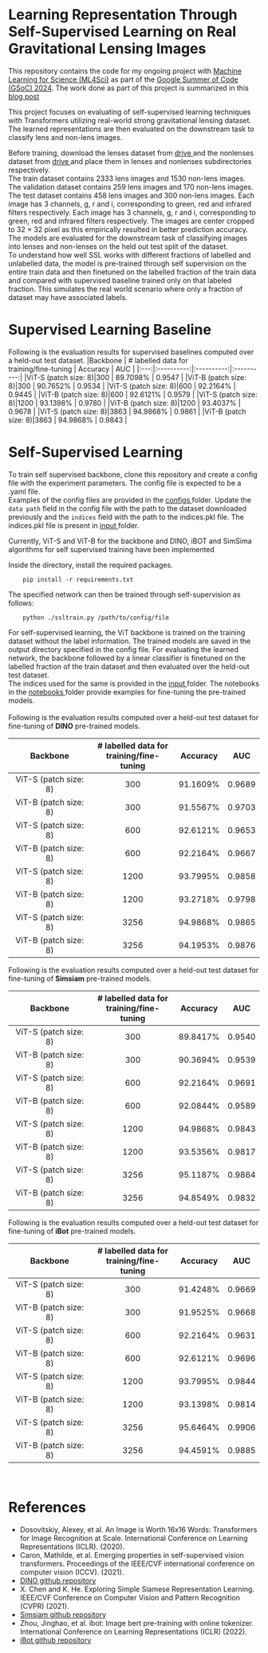 # Learning Representation Through Self-Supervised Learning on Real Gravitational Lensing Images
This repository contains the code for my ongoing project with <a href = "https://ml4sci.org"> Machine Learning for Science (ML4Sci)</a> as part of the <a href = "https://summerofcode.withgoogle.com/programs/2024">Google Summer of Code (GSoC) 2024</a>. The work done as part of this project is summarized in this <a href="https://iyersreehari.github.io/gsoc24-blog-deeplense-ssl/">blog post</a>

This project focuses on evaluating of self-supervised learning techniques with Transformers utilizing real-world strong gravitational lensing dataset. The learned representations are then evaluated on the downstream task to classify lens and non-lens images. <br>

Before training, download the lenses dataset from <a href = "https://drive.google.com/drive/folders/1JHEQFgyGedSm0pVfYH66cHmYOqlqm992?usp=sharing"> drive </a> and the nonlenses dataset from <a href = "https://drive.google.com/drive/folders/11vdOCZKp3tt-Ls-1d8xIfoXgyuLmL9S9?usp=sharing"> drive </a> and place them in lenses and nonlenses subdirectories respectively. <br>
The train dataset contains 2333 lens images and 1530 non-lens images. The validation dataset contains 259 lens images and 170 non-lens images. The test dataset contains 458 lens images and 300 non-lens images. Each image has 3 channels, g, r and i, corresponding to green, red and infrared filters respectively. Each image has 3 channels, g, r and i, corresponding to green, red and infrared filters respectively. The images are center cropped to 32 × 32 pixel as this empirically resulted in better prediction accuracy. The models are evaluated for the downstream task of classifying images into lenses and non-lenses on the held out test split of the dataset.<br>
To understand how well SSL works with different fractions of labelled and unlabelled data, the model is pre-trained through self supervision on the entire train data and then finetuned on the labelled fraction of the train data and compared with supervised baseline trained only on that labeled fraction. This simulates the real world scenario where only a fraction of dataset may have associated labels.  <br>

# Supervised Learning Baseline
Following is the evaluation results for supervised baselines computed over a held-out test dataset. 
|Backbone | # labelled data for <br> training/fine-tuning | Accuracy | AUC |
|:---:|:----------:|:----------:|:----------:|
|ViT-S (patch size: 8)|300 | 89.7098% | 0.9547 |
|ViT-B (patch size: 8)|300 | 90.7652% | 0.9534 |
|ViT-S (patch size: 8)|600 | 92.2164% | 0.9445 |
|ViT-B (patch size: 8)|600 | 92.6121% | 0.9579 |
|ViT-S (patch size: 8)|1200 | 93.1398% | 0.9780 |
|ViT-B (patch size: 8)|1200 | 93.4037% | 0.9678 |
|ViT-S (patch size: 8)|3863 | 94.9868% | 0.9861 |
|ViT-B (patch size: 8)|3863 | 94.9868% | 0.9843 |

# Self-Supervised Learning 

To train self supervised backbone, clone this repository and create a config file with the experiment parameters. The config file is expected to be a .yaml file. <br>
Examples of the config files are provided in the <a href="https://github.com/iyersreehari/DeepLense_SSL_Sreehari_Iyer/tree/main/configs"> configs </a> folder.
Update the `data path` field in the config file with the path to the dataset downloaded previously and the `indices` field with the path to the indices.pkl file. The indices.pkl file is present in <a href="https://github.com/iyersreehari/DeepLense_SSL_Sreehari_Iyer/tree/main/input"> input </a> folder.

Currently, ViT-S and ViT-B for the backbone and DINO, iBOT and SimSima algorithms for self supervised training have been implemented

Inside the directory, install the required packages.

        pip install -r requirements.txt

The specified network can then be trained through self-supervision as follows:

        python ./ssltrain.py /path/to/config/file

For self-supervised learning, the ViT backbone is trained on the training dataset without the label information. The trained models are saved in the output directory specified in the config file. For evaluating the learned network, the backbone followed by a linear classifier is finetuned on the labelled fraction of the train dataset and then evaluated over the held-out test dataset.<br>
The indices used for the same is provided in the <a href="https://github.com/iyersreehari/DeepLense_SSL_Sreehari_Iyer/tree/main/input"> input </a> folder.
The notebooks in the <a href="https://github.com/iyersreehari/DeepLense_SSL_Sreehari_Iyer/tree/main/notebooks"> notebooks </a> folder provide examples for fine-tuning the pre-trained models.<br>
<br>
Following is the evaluation results computed over a held-out test dataset for fine-tuning of **DINO** pre-trained models.

|Backbone | # labelled data for <br> training/fine-tuning | Accuracy | AUC |
|:---:|:----------:|:----------:|:----------:|
|ViT-S (patch size: 8)|300 | 91.1609% | 0.9689 |
|ViT-B (patch size: 8)|300 | 91.5567% | 0.9703 |
|ViT-S (patch size: 8)|600 | 92.6121% | 0.9653 |
|ViT-B (patch size: 8)|600 | 92.2164% | 0.9667 |
|ViT-S (patch size: 8)|1200 | 93.7995% | 0.9858 |
|ViT-B (patch size: 8)|1200 | 93.2718% | 0.9798 |
|ViT-S (patch size: 8)|3256 | 94.9868% | 0.9865 |
|ViT-B (patch size: 8)|3256 | 94.1953% | 0.9876 |

Following is the evaluation results computed over a held-out test dataset for fine-tuning of **Simsiam** pre-trained models.

|Backbone | # labelled data for <br> training/fine-tuning | Accuracy | AUC |
|:---:|:----------:|:----------:|:----------:|
|ViT-S (patch size: 8)|300 | 89.8417% | 0.9540 |
|ViT-B (patch size: 8)|300 | 90.3694% | 0.9539 |
|ViT-S (patch size: 8)|600 | 92.2164% | 0.9691 |
|ViT-B (patch size: 8)|600 | 92.0844% | 0.9589 |
|ViT-S (patch size: 8)|1200 | 94.9868% | 0.9843 |
|ViT-B (patch size: 8)|1200 | 93.5356% | 0.9817 |
|ViT-S (patch size: 8)|3256 | 95.1187% | 0.9864 |
|ViT-B (patch size: 8)|3256 | 94.8549% | 0.9832 |


Following is the evaluation results computed over a held-out test dataset for fine-tuning of **iBot** pre-trained models.

|Backbone | # labelled data for <br> training/fine-tuning | Accuracy | AUC |
|:---:|:----------:|:----------:|:----------:|
|ViT-S (patch size: 8)|300 | 91.4248% | 0.9669 |
|ViT-B (patch size: 8)|300 | 91.9525% | 0.9668 |
|ViT-S (patch size: 8)|600 | 92.2164% | 0.9631 |
|ViT-B (patch size: 8)|600 | 92.6121% | 0.9696 |
|ViT-S (patch size: 8)|1200 | 93.7995% | 0.9844 |
|ViT-B (patch size: 8)|1200 | 93.1398% | 0.9814 |
|ViT-S (patch size: 8)|3256 | 95.6464% | 0.9906 |
|ViT-B (patch size: 8)|3256 | 94.4591% | 0.9885 |

<br>

# References

- Dosovitskiy, Alexey, et al. An Image is Worth 16x16 Words: Transformers for Image Recognition at Scale. International Conference on Learning Representations (ICLR). (2020).
- Caron, Mathilde, et al. Emerging properties in self-supervised vision transformers. Proceedings of the IEEE/CVF international conference on computer vision (ICCV). (2021).
- <a href="https://github.com/facebookresearch/dino"> DINO github repository </a>
- X. Chen and K. He. Exploring Simple Siamese Representation Learning. IEEE/CVF Conference on Computer Vision and Pattern Recognition (CVPR) (2021).
- <a href="https://github.com/facebookresearch/simsiam"> Simsiam github repository </a>
- Zhou, Jinghao, et al. ibot: Image bert pre-training with online tokenizer. International Conference on Learning Representations (ICLR) (2022).
- <a href="https://github.com/bytedance/ibot"> iBot github repository </a>



